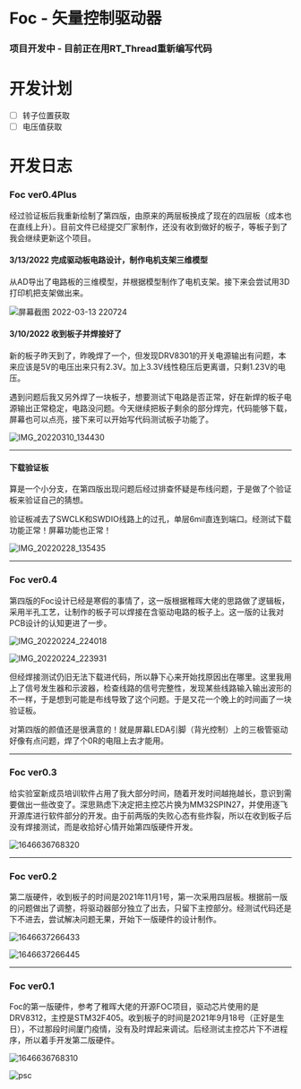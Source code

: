 # Foc - 矢量控制驱动器

### 项目开发中 - 目前正在用RT_Thread重新编写代码

# 开发计划

-   [ ] 转子位置获取
-   [ ] 电压值获取

# 开发日志

### Foc ver0.4Plus

经过验证板后我重新绘制了第四版，由原来的两层板换成了现在的四层板（成本也在直线上升）。目前文件已经提交厂家制作，还没有收到做好的板子，等板子到了我会继续更新这个项目。

#### 3/13/2022 完成驱动板电路设计，制作电机支架三维模型

从AD导出了电路板的三维模型，并根据模型制作了电机支架。接下来会尝试用3D打印机把支架做出来。

![屏幕截图 2022-03-13 220724](https://ferost-myphotos.oss-cn-shenzhen.aliyuncs.com/202203132238350.jpg)

#### 3/10/2022 收到板子并焊接好了

新的板子昨天到了，昨晚焊了一个，但发现DRV8301的开关电源输出有问题，本来应该是5V的电压出来只有2.3V。加上3.3V线性稳压后更离谱，只剩1.23V的电压。

遇到问题后我又另外焊了一块板子，想要测试下电路是否正常，好在新焊的板子电源输出正常稳定，电路没问题。今天继续把板子剩余的部分焊完，代码能够下载，屏幕也可以点亮，接下来可以开始写代码测试板子功能了。

![IMG_20220310_134430](https://ferost-myphotos.oss-cn-shenzhen.aliyuncs.com/202203101436361.jpg)

------

#### 下载验证板

算是一个小分支，在第四版出现问题后经过排查怀疑是布线问题，于是做了个验证板来验证自己的猜想。

验证板减去了SWCLK和SWDIO线路上的过孔，单层6mil直连到端口。经测试下载功能正常！屏幕功能也正常！

![IMG_20220228_135435](https://ferost-myphotos.oss-cn-shenzhen.aliyuncs.com/202203071612097.jpg)

------

### Foc ver0.4

第四版的Foc设计已经是寒假的事情了，这一版根据稚晖大佬的思路做了逻辑板，采用半孔工艺，让制作的板子可以焊接在含驱动电路的板子上。这一版的让我对PCB设计的认知更进了一步。

![IMG_20220224_224018](https://ferost-myphotos.oss-cn-shenzhen.aliyuncs.com/202203071612103.jpg)

![IMG_20220224_223931](https://ferost-myphotos.oss-cn-shenzhen.aliyuncs.com/202203071612104.jpg)

但经焊接测试仍旧无法下载进代码，所以静下心来开始找原因出在哪里。这里我用上了信号发生器和示波器，检查线路的信号完整性，发现某些线路输入输出波形的不一样，于是想到可能是布线导致了这个问题。于是又花一个晚上的时间画了一块验证板。

对第四版的颜值还是很满意的！就是屏幕LEDA引脚（背光控制）上的三极管驱动好像有点问题，焊了个0R的电阻上去才能用。

------

### Foc ver0.3

给实验室新成员培训软件占用了我大部分时间，随着开发时间越拖越长，意识到需要做出一些改变了。深思熟虑下决定把主控芯片换为MM32SPIN27，并使用逐飞开源库进行软件部分的开发。由于前两版的失败心态有些炸裂，所以在收到板子后没有焊接测试，而是收拾好心情开始第四版硬件开发。

![1646636768320](https://ferost-myphotos.oss-cn-shenzhen.aliyuncs.com/202203071612105.png)

------

### Foc ver0.2

第二版硬件，收到板子的时间是2021年11月1号，第一次采用四层板。根据前一版的问题做出了调整，将驱动器部分独立了出去，只留下主控部分。经测试代码还是下不进去，尝试解决问题无果，开始下一版硬件的设计制作。

![1646637266433](https://ferost-myphotos.oss-cn-shenzhen.aliyuncs.com/202203071612106.jpg)

![1646637266445](https://ferost-myphotos.oss-cn-shenzhen.aliyuncs.com/202203071612107.png)

------

### Foc ver0.1

Foc的第一版硬件，参考了稚晖大佬的开源FOC项目，驱动芯片使用的是DRV8312，主控是STM32F405。收到板子的时间是2021年9月18号（正好是生日），不过那段时间厦门疫情，没有及时焊起来调试。后经测试主控芯片下不进程序，所以着手开发第二版硬件。

![1646636768310](https://ferost-myphotos.oss-cn-shenzhen.aliyuncs.com/202203071612108.jpg)

![psc](https://ferost-myphotos.oss-cn-shenzhen.aliyuncs.com/202203132234212.jpeg)